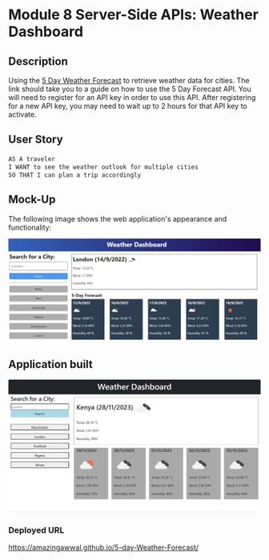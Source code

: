 # Module 8 Server-Side APIs: Weather Dashboard

## Description



Using the [5 Day Weather Forecast](https://openweathermap.org/forecast5) to retrieve weather data for cities. The link should take you to a guide on how to use the 5 Day Forecast API. You will need to register for an API key in order to use this API. After registering for a new API key, you may need to wait up to 2 hours for that API key to activate.



## User Story

```text
AS A traveler
I WANT to see the weather outlook for multiple cities
SO THAT I can plan a trip accordingly
```


## Mock-Up

The following image shows the web application's appearance and functionality:

![The weather app includes a search option, a list of cities, and a five-day forecast and current weather conditions for London.](./assets/10-server-side-apis-challenge-demo.png)

## Application built
![The weather app includes a search option, a list of cities, and a five-day forecast and current weather conditions for London.](./assets/Screenshot%202023-11-28%20171636.png)




### Deployed URL

https://amazingawwal.github.io/5-day-Weather-Forecast/

